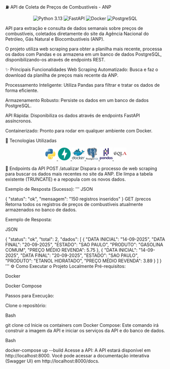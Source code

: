 ⛽ API de Coleta de Preços de Combustíveis - ANP
<p align="center">
<img src="https://img.shields.io/badge/Python-3.13-3776AB?style=for-the-badge&logo=python&logoColor=white" alt="Python 3.13"/>
<img src="https://img.shields.io/badge/FastAPI-0.103.2-009688?style=for-the-badge&logo=fastapi&logoColor=white" alt="FastAPI"/>
<img src="https://img.shields.io/badge/Docker-24.0-2496ED?style=for-the-badge&logo=docker&logoColor=white" alt="Docker"/>
<img src="https://img.shields.io/badge/PostgreSQL-15-4169E1?style=for-the-badge&logo=postgresql&logoColor=white" alt="PostgreSQL"/>
</p>

API para extração e consulta de dados semanais sobre preços de combustíveis, coletados diretamente do site da Agência Nacional do Petróleo, Gás Natural e Biocombustíveis (ANP).

O projeto utiliza web scraping para obter a planilha mais recente, processa os dados com Pandas e os armazena em um banco de dados PostgreSQL, disponibilizando-os através de endpoints REST.

✨ Principais Funcionalidades
Web Scraping Automatizado: Busca e faz o download da planilha de preços mais recente da ANP.

Processamento Inteligente: Utiliza Pandas para filtrar e tratar os dados de forma eficiente.

Armazenamento Robusto: Persiste os dados em um banco de dados PostgreSQL.

API Rápida: Disponibiliza os dados através de endpoints FastAPI assíncronos.

Containerizado: Pronto para rodar em qualquer ambiente com Docker.

🚀 Tecnologias Utilizadas
<p align="center">
<a href="https://www.python.org" target="_blank" rel="noreferrer"> <img src="https://raw.githubusercontent.com/devicons/devicon/master/icons/python/python-original.svg" alt="python" width="40" height="40"/> </a>
<a href="https://fastapi.tiangolo.com/" target="_blank" rel="noreferrer"> <img src="https://raw.githubusercontent.com/devicons/devicon/master/icons/fastapi/fastapi-original.svg" alt="fastapi" width="40" height="40"/> </a>
<a href="https://www.docker.com/" target="_blank" rel="noreferrer"> <img src="https://raw.githubusercontent.com/devicons/devicon/master/icons/docker/docker-original-wordmark.svg" alt="docker" width="40" height="40"/> </a>
<a href="https://www.postgresql.org" target="_blank" rel="noreferrer"> <img src="https://raw.githubusercontent.com/devicons/devicon/master/icons/postgresql/postgresql-original-wordmark.svg" alt="postgresql" width="40" height="40"/> </a>
<a href="https://pandas.pydata.org/" target="_blank" rel="noreferrer"> <img src="https://raw.githubusercontent.com/devicons/devicon/master/icons/pandas/pandas-original-wordmark.svg" alt="pandas" width="40" height="40"/> </a>
<a href="https://www.sqlalchemy.org/" target="_blank" rel="noreferrer"> <img src="https://raw.githubusercontent.com/devicons/devicon/master/icons/sqlalchemy/sqlalchemy-original.svg" alt="sqlalchemy" width="40" height="40"/> </a>
</p>

📝 Endpoints da API
POST /atualizar
Dispara o processo de web scraping para buscar os dados mais recentes no site da ANP. Ele limpa a tabela existente (TRUNCATE) e a repopula com os novos dados.

Exemplo de Resposta (Sucesso):
'''
JSON

{
  "status": "ok",
  "mensagem": "150 registros inseridos"
}
GET /precos
Retorna todos os registros de preços de combustíveis atualmente armazenados no banco de dados.

Exemplo de Resposta:

JSON

{
  "status": "ok",
  "total": 2,
  "dados": [
    {
      "DATA INICIAL": "14-09-2025",
      "DATA FINAL": "20-09-2025",
      "ESTADO": "SAO PAULO",
      "PRODUTO": "GASOLINA COMUM",
      "PREÇO MÉDIO REVENDA": 5.75
    },
    {
      "DATA INICIAL": "14-09-2025",
      "DATA FINAL": "20-09-2025",
      "ESTADO": "SAO PAULO",
      "PRODUTO": "ETANOL HIDRATADO",
      "PREÇO MÉDIO REVENDA": 3.89
    }
  ]
}
'''
⚙️ Como Executar o Projeto Localmente
Pré-requisitos:

Docker

Docker Compose

Passos para Execução:

Clone o repositório:

Bash

git clone <url-do-seu-repositorio>
cd <nome-do-repositorio>
Inicie os containers com Docker Compose:
Este comando irá construir a imagem da API e iniciar os serviços da API e do banco de dados.

Bash

docker-compose up --build
Acesse a API:
A API estará disponível em http://localhost:8000. Você pode acessar a documentação interativa (Swagger UI) em http://localhost:8000/docs.
